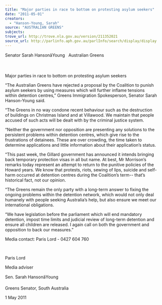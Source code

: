 ```yaml
---
title: "Major parties in race to bottom on protesting asylum seekers"
date: "2011-05-01"
creators:
  - "Hanson-Young, Sarah"
source: "AUSTRALIAN GREENS"
subjects:
trove_url: http://trove.nla.gov.au/version/211352021
source_url: http://parlinfo.aph.gov.au/parlInfo/search/display/display.w3p;query=Id%3A%22media/pressrel/736105%22
---
```


 Senator Sarah HansonâYoung   Australian Greens 

  

 Major parties in race to bottom on protesting asylum seekers 

 

 “The Australian Greens have rejected a proposal by the Coalition to punish asylum seekers by using  measures which will further inflame tensions within detention centres,” Greens Immigration  Spokesperson, Senator Sarah Hanson-Young said. 

 “The Greens in no way condone recent behaviour such as the destruction of buildings on Christmas  Island and at Villawood. We maintain that people accused of such acts will be dealt with by the  criminal justice system. 

 “Neither the government nor opposition are presenting any solutions to the persistent problems within  detention centres, which give rise to the frustrations of detainees. These are over crowding, the time  taken to determine applications and little information about their application’s status. 

 “This past week, the Gillard government has announced it intends bringing back temporary protection  visas in all but name. At best, Mr Morrison’s remarks today represent an attempt to return to the  punitive policies of the Howard years. We know that protests, riots, sewing of lips, suicide and self-harm occurred at detention centres during the Coalition’s term-- that’s historical fact, not our opinion. 

 “The Greens remain the only party with a long-term answer to fixing the ongoing problems within the  detention network, which would not only deal humanely with people seeking Australia’s help, but  also ensure we meet our international obligations. 

 “We have legislation before the parliament which will end mandatory detention, impost time limits  and judicial review of long-term detention and ensure all children are released. I again call on both the  government and opposition to back our measures.” 

 Media contact: Paris Lord - 0427 604 760  

  

 Paris Lord 

 Media adviser 

 Sen. Sarah HansonâYoung 

 Greens Senator, South Australia  

  1 May 2011

